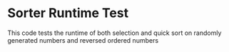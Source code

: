 # Sorter Runtime Test

This code tests the runtime of both selection and quick sort on randomly generated numbers and reversed ordered numbers